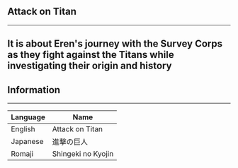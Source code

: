 ## Attack on Titan ##
---
It is about Eren's journey with the Survey Corps as they fight against the Titans while investigating their origin and history
---
## Information ##
---

| Language | Name |
| ----------- | ----------- |
| English | Attack on Titan |
| Japanese | 進撃の巨人 |
| Romaji | Shingeki no Kyojin |

